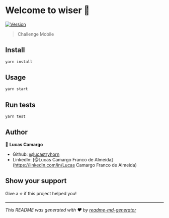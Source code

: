 # Welcome to wiser 👋
[![Version](https://img.shields.io/npm/v/wiser.svg)](https://www.npmjs.com/package/wiser)

> Challenge Mobile

## Install

```sh
yarn install
```

## Usage

```sh
yarn start
```

## Run tests

```sh
yarn test
```

## Author

👤 **Lucas Camargo**

* Github: [@lucastryhorn](https://github.com/lucastryhorn)
* LinkedIn: [@Lucas Camargo Franco de Almeida](https://linkedin.com/in/Lucas Camargo Franco de Almeida)

## Show your support

Give a ⭐️ if this project helped you!


***
_This README was generated with ❤️ by [readme-md-generator](https://github.com/kefranabg/readme-md-generator)_